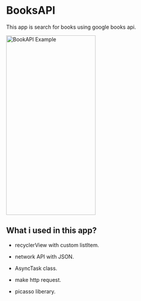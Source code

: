 # BooksAPI

This app is search for books using google books api.



<img src="https://user-images.githubusercontent.com/41305917/56850281-ba6af900-6900-11e9-9d85-688dc4a6ae1b.gif" alt="BookAPI Example" width="240px" height="480px">

## What i used in this app?

* recyclerView with custom listItem.

* network API with JSON.

* AsyncTask class.

* make http request.

* picasso liberary.
